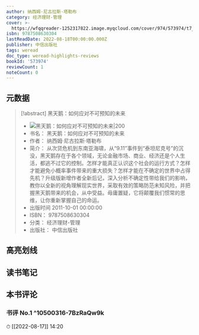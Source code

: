 ```yaml
---
author: 纳西姆·尼古拉斯·塔勒布
category: 经济理财-管理
cover: >-
  https://wfqqreader-1252317822.image.myqcloud.com/cover/974/573974/t7_573974.jpg
isbn: 9787508630304
lastReadDate: 2022-08-18T00:00:00.000Z
publisher: 中信出版社
tags: weread
doc_type: weread-highlights-reviews
bookId: '573974'
reviewCount: 1
noteCount: 0
---
```


## 元数据

> [!abstract] 黑天鹅：如何应对不可预知的未来
> - ![ 黑天鹅：如何应对不可预知的未来|200](https://wfqqreader-1252317822.image.myqcloud.com/cover/974/573974/t7_573974.jpg)
> - 书名： 黑天鹅：如何应对不可预知的未来
> - 作者： 纳西姆·尼古拉斯·塔勒布
> - 简介： 从次贷危机到东南亚海啸，从“9.11”事件到“泰坦尼克号”的沉没，黑天鹅存在于各个领域，无论金融市场、商业、经济还是个人生活，都逃不过它的控制。怎样才能真正认识这个社会的运行方式？怎样才能避免小概率事件带来的重大损失？怎样才能在不确定的世界中占得先机？升级版新增作者全新后记，深入分析不确定性带给我们的影响，教你以全新的视角理解现实世界，采取有效的策略防范未知风险，并把握黑天鹅带来的机会，从中受益。毋庸置疑，它将颠覆我们惯常的思维，让你重新掌握自己的命运。
> - 出版时间 2011-10-01 00:00:00
> - ISBN： 9787508630304
> - 分类： 经济理财-管理
> - 出版社： 中信出版社

## 高亮划线

## 读书笔记

## 本书评论

### 书评 No.1  ^10500316-7BzRaQw9k
⏱ [[2022-08-17]]  14:20


